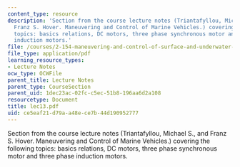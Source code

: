```yaml
---
content_type: resource
description: 'Section from the course lecture notes (Triantafyllou, Michael S., and
  Franz S. Hover. Maneuvering and Control of Marine Vehicles.) covering the following
  topics: basics relations, DC motors, three phase synchronous motor and three phase
  induction motors.'
file: /courses/2-154-maneuvering-and-control-of-surface-and-underwater-vehicles-13-49-fall-2004/ce5eaf21d79aa48ece7b44d190952777_lec13.pdf
file_type: application/pdf
learning_resource_types:
- Lecture Notes
ocw_type: OCWFile
parent_title: Lecture Notes
parent_type: CourseSection
parent_uid: 1dec23ac-02fc-c5ec-51b8-196aa6d2a108
resourcetype: Document
title: lec13.pdf
uid: ce5eaf21-d79a-a48e-ce7b-44d190952777
---
```

Section from the course lecture notes (Triantafyllou, Michael S., and Franz S. Hover. Maneuvering and Control of Marine Vehicles.) covering the following topics: basics relations, DC motors, three phase synchronous motor and three phase induction motors.

